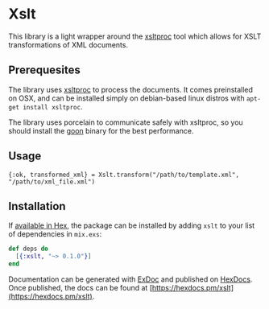 # Xslt

This library is a light wrapper around the
[xsltproc](http://xmlsoft.org/XSLT/xsltproc2.html) tool which allows for XSLT
transformations of XML documents.

## Prerequesites

The library uses [xsltproc](http://xmlsoft.org/XSLT/xsltproc2.html) to process
the documents. It comes preinstalled on OSX, and can be installed simply on
debian-based linux distros with `apt-get install xsltproc`.

The library uses porcelain to communicate safely with xsltproc, so you should
install the [goon](https://github.com/alco/goon/releases) binary for the best
performance.

## Usage

    {:ok, transformed_xml} = Xslt.transform("/path/to/template.xml", "/path/to/xml_file.xml")

## Installation

If [available in Hex](https://hex.pm/docs/publish), the package can be installed
by adding `xslt` to your list of dependencies in `mix.exs`:

```elixir
def deps do
  [{:xslt, "~> 0.1.0"}]
end
```

Documentation can be generated with [ExDoc](https://github.com/elixir-lang/ex_doc)
and published on [HexDocs](https://hexdocs.pm). Once published, the docs can
be found at [https://hexdocs.pm/xslt](https://hexdocs.pm/xslt).
